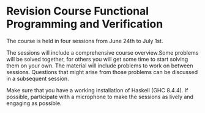 # Revision Course Functional Programming and Verification

The course is held in four sessions from June 24th to July 1st.

The sessions will include a comprehensive course overview.Some problems will be
solved together, for others you will get some time to start solving them on your
own. The material will include problems to work on between sessions. Questions
that might arise from those problems can be discussed in a subsequent session.

Make sure that you have a working installation of Haskell (GHC 8.4.4). If
possible, participate with a microphone to make the sessions as lively and
engaging as possible.
